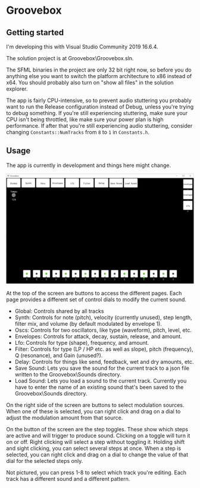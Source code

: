 # Groovebox

## Getting started

I'm developing this with Visual Studio Community 2019 16.6.4.

The solution project is at Groovebox\Groovebox.sln.

The SFML binaries in the project are only 32 bit right now, so before you do anything else you want to switch the platform architecture to x86 instead of x64. You should probably also turn on "show all files" in the solution explorer.

The app is fairly CPU-intensive, so to prevent audio stuttering you probably want to run the Release configuration instead of Debug, unless you're trying to debug something. If you're still experiencing stuttering, make sure your CPU isn't being throttled, like make sure your power plan is high performance. If after that you're still experiencing audio stuttering, consider changing `Constants::NumTracks` from `8` to `1` in `Constants.h`.

## Usage

The app is currently in development and things here might change.

![Screenshot](Images/Screenshot-1.png)

At the top of the screen are buttons to access the different pages. Each page provides a different set of control dials to modify the current sound.

- Global: Controls shared by all tracks
- Synth: Controls for note (pitch), velocity (currently unused), step length, filter
  mix, and volume (by default modulated by envelope 1).
- Oscs: Controls for two oscillators, like type (waveform), pitch, level, etc.
- Envelopes: Controls for attack, decay, sustain, release, and
  amount.
- Lfo: Controls for type (shape), frequency, and amount.
- Filter: Controls for type (LP / HP etc. as well as slope), pitch
  (frequency), Q (resonance), and Gain (unused?).
- Delay: Controls for things like send, feedback, wet and dry amounts, etc.
- Save Sound: Lets you save the sound for the current track to a json file
  written to the Groovebox\Sounds directory.
- Load Sound: Lets you load a sound to the current track. Currently you have
  to enter the name of an existing sound that's been saved to the Groovebox\Sounds directory.


On the right side of the screen are buttons to select modulation sources. When one of these is selected, you can right click and drag on a dial to adjust the modulation amount from that source.

On the button of the screen are the step toggles. These show which steps are active and will trigger to produce sound. Clicking on a toggle will turn it on or off. Right clicking will select a step without toggling it. Holding shift and sight clicking, you can select several steps at once. When a step is selected, you can right click and drag on a dial to change the value of that dial for the selected steps only.

Not pictured, you can press 1-8 to select which track you're editing. Each track has a different sound and a different pattern.
